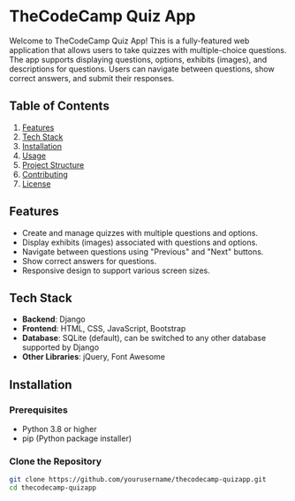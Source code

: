 # TheCodeCamp Quiz App

Welcome to TheCodeCamp Quiz App! This is a fully-featured web application that allows users to take quizzes with multiple-choice questions. The app supports displaying questions, options, exhibits (images), and descriptions for questions. Users can navigate between questions, show correct answers, and submit their responses.

## Table of Contents

1. [Features](#features)
2. [Tech Stack](#tech-stack)
3. [Installation](#installation)
4. [Usage](#usage)
5. [Project Structure](#project-structure)
6. [Contributing](#contributing)
7. [License](#license)

## Features

- Create and manage quizzes with multiple questions and options.
- Display exhibits (images) associated with questions and options.
- Navigate between questions using "Previous" and "Next" buttons.
- Show correct answers for questions.
- Responsive design to support various screen sizes.

## Tech Stack

- **Backend**: Django
- **Frontend**: HTML, CSS, JavaScript, Bootstrap
- **Database**: SQLite (default), can be switched to any other database supported by Django
- **Other Libraries**: jQuery, Font Awesome

## Installation

### Prerequisites

- Python 3.8 or higher
- pip (Python package installer)

### Clone the Repository

```sh
git clone https://github.com/yourusername/thecodecamp-quizapp.git
cd thecodecamp-quizapp
